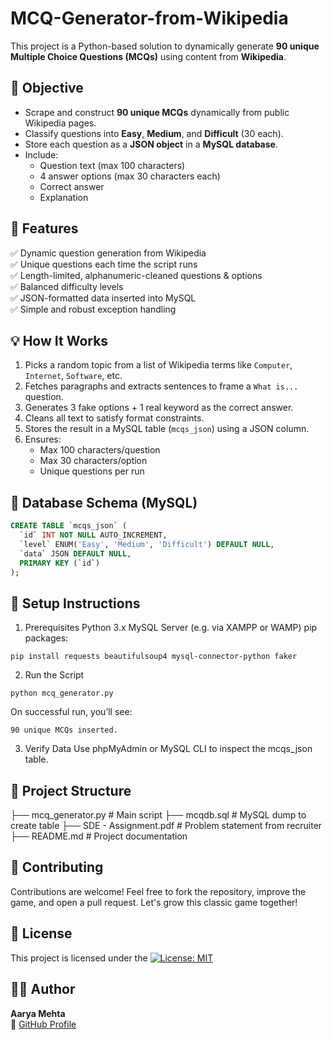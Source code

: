 # MCQ-Generator-from-Wikipedia
This project is a Python-based solution to dynamically generate **90 unique Multiple Choice Questions (MCQs)** using content from **Wikipedia**.

## 🎯 Objective
- Scrape and construct **90 unique MCQs** dynamically from public Wikipedia pages.
- Classify questions into **Easy**, **Medium**, and **Difficult** (30 each).
- Store each question as a **JSON object** in a **MySQL database**.
- Include:
  - Question text (max 100 characters)
  - 4 answer options (max 30 characters each)
  - Correct answer
  - Explanation

## 🚀 Features

✅ Dynamic question generation from Wikipedia  
✅ Unique questions each time the script runs  
✅ Length-limited, alphanumeric-cleaned questions & options  
✅ Balanced difficulty levels  
✅ JSON-formatted data inserted into MySQL  
✅ Simple and robust exception handling

## 💡 How It Works
1. Picks a random topic from a list of Wikipedia terms like `Computer`, `Internet`, `Software`, etc.
2. Fetches paragraphs and extracts sentences to frame a `What is...` question.
3. Generates 3 fake options + 1 real keyword as the correct answer.
4. Cleans all text to satisfy format constraints.
5. Stores the result in a MySQL table (`mcqs_json`) using a JSON column.
6. Ensures:
   - Max 100 characters/question
   - Max 30 characters/option
   - Unique questions per run

## 🧾 Database Schema (MySQL)
```sql
CREATE TABLE `mcqs_json` (
  `id` INT NOT NULL AUTO_INCREMENT,
  `level` ENUM('Easy', 'Medium', 'Difficult') DEFAULT NULL,
  `data` JSON DEFAULT NULL,
  PRIMARY KEY (`id`)
);
```

## 🔧 Setup Instructions
1. Prerequisites
Python 3.x
MySQL Server (e.g. via XAMPP or WAMP)
pip packages:
```
pip install requests beautifulsoup4 mysql-connector-python faker
```
2. Run the Script
```
python mcq_generator.py
```
On successful run, you’ll see:
```
90 unique MCQs inserted.
```
3. Verify Data
Use phpMyAdmin or MySQL CLI to inspect the mcqs_json table.

## 📂 Project Structure
├── mcq_generator.py       # Main script
├── mcqdb.sql              # MySQL dump to create table
├── SDE - Assignment.pdf   # Problem statement from recruiter
├── README.md              # Project documentation

## 🤝 Contributing
Contributions are welcome!
Feel free to fork the repository, improve the game, and open a pull request. Let's grow this classic game together!

## 📄 License
This project is licensed under the [![License: MIT](https://img.shields.io/badge/License-MIT-blue.svg)](./LICENSE)

## 👩‍💻 Author
**Aarya Mehta**  
🔗 [GitHub Profile](https://github.com/AaryaMehta2506)



